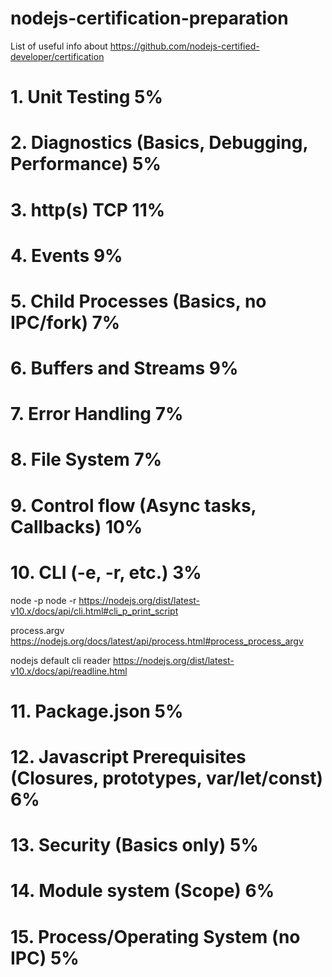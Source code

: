 # nodejs-certification-preparation

List of useful info about https://github.com/nodejs-certified-developer/certification

# 1. Unit Testing 5%

# 2. Diagnostics (Basics, Debugging, Performance) 5%

# 3. http(s) TCP 11%

# 4. Events 9%

# 5. Child Processes (Basics, no IPC/fork) 7%

# 6. Buffers and Streams 9%

# 7. Error Handling 7%

# 8. File System 7%

# 9. Control flow (Async tasks, Callbacks) 10%

# 10. CLI (-e, -r, etc.) 3%

node -p
node -r
https://nodejs.org/dist/latest-v10.x/docs/api/cli.html#cli_p_print_script

process.argv
https://nodejs.org/docs/latest/api/process.html#process_process_argv

nodejs default cli reader
https://nodejs.org/dist/latest-v10.x/docs/api/readline.html

# 11. Package.json 5%

# 12. Javascript Prerequisites (Closures, prototypes, var/let/const) 6%

# 13. Security (Basics only) 5%

# 14. Module system (Scope) 6%

# 15. Process/Operating System (no IPC) 5%
